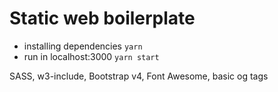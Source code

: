 # Static web boilerplate

- installing dependencies `yarn`
- run in localhost:3000 `yarn start`

SASS, w3-include, Bootstrap v4, Font Awesome, basic og tags
